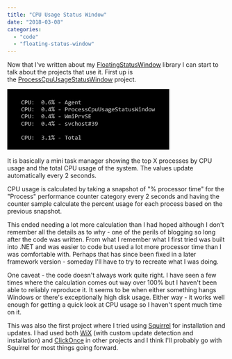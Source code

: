 ```yaml
---
title: "CPU Usage Status Window"
date: "2018-03-08"
categories: 
  - "code"
  - "floating-status-window"
---
```


Now that I've written about my [FloatingStatusWindow](https://github.com/ckaczor/FloatingStatusWindow) library I can start to talk about the projects that use it. First up is the [ProcessCpuUsageStatusWindow](https://github.com/ckaczor/ProcessCpuUsageStatusWindow) project.

[![](images/ProcessCpuUsageStatusWindow.png)](images/ProcessCpuUsageStatusWindow.png)

It is basically a mini task manager showing the top X processes by CPU usage and the total CPU usage of the system. The values update automatically every 2 seconds.

CPU usage is calculated by taking a snapshot of "% processor time" for the "Process" performance counter category every 2 seconds and having the counter sample calculate the percent usage for each process based on the previous snapshot.

This ended needing a lot more calculation than I had hoped although I don't remember all the details as to why - one of the perils of blogging so long after the code was written. From what I remember what I first tried was built into .NET and was easier to code but used a lot more processor time than I was comfortable with. Perhaps that has since been fixed in a later framework version - someday I'll have to try to recreate what I was doing.

One caveat - the code doesn't always work quite right. I have seen a few times where the calculation comes out way over 100% but I haven't been able to reliably reproduce it. It seems to be when either something hangs Windows or there's exceptionally high disk usage. Either way - it works well enough for getting a quick look at CPU usage so I haven't spent much time on it.

This was also the first project where I tried using [Squirrel](https://github.com/Squirrel/Squirrel.Windows) for installation and updates. I had used both [WiX](http://wixtoolset.org/) (with custom update detection and installation) and [ClickOnce](https://en.wikipedia.org/wiki/ClickOnce) in other projects and I think I'll probably go with Squirrel for most things going forward.
